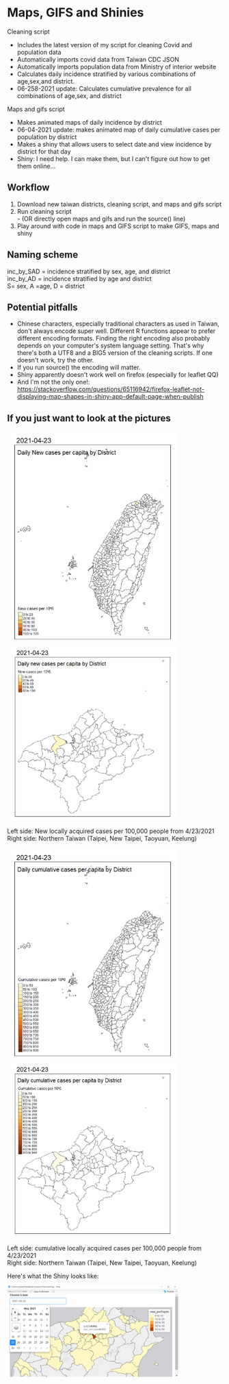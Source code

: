 # Maps, GIFS and Shinies

Cleaning script
 - Includes the latest version of my script for cleaning Covid and population data
 - Automatically imports covid data from Taiwan CDC JSON
 - Automatically imports population data from Ministry of interior website
 - Calculates daily incidence stratified by various combinations of age,sex,and district.    
 - 06-258-2021 update: Calculates cumulative prevalence for all combinations of age,sex, and district

Maps and gifs script
- Makes animated maps of daily incidence by district
- 06-04-2021 update: makes animated map of daily cumulative cases per population by district
- Makes a shiny that allows users to select date and view incidence by district for that day
 - Shiny: I need help. I can make them, but I can't figure out how to get them online...

## Workflow

1. Download new taiwan districts, cleaning script, and maps and gifs script
2. Run cleaning script    
       - (OR directly open maps and gifs and run the source() line)
3. Play around with code in maps and GIFS script to make GIFS, maps and shiny


## Naming scheme
inc_by_SAD = incidence stratified by sex, age, and district   
inc_by_AD  = incidence stratified by age and district   
S= sex, A =age, D = district   

## Potential pitfalls
 - Chinese characters, especially traditional characters as used in Taiwan, don't always encode super well. Different R functions appear to prefer different encoding formats. Finding the right encoding also probably depends on your computer's system language setting. That's why there's both a UTF8 and a BIG5 version of the cleaning scripts. If one doesn't work, try the other.
 - If you run source() the encoding will matter. 
 - Shiny apparently doesn't work well on firefox (especially for leaflet QQ) 
 - And I'm not the only one!: https://stackoverflow.com/questions/65116942/firefox-leaflet-not-displaying-map-shapes-in-shiny-app-default-page-when-publish 

## If you just want to look at the pictures

<img src="https://github.com/Russell-Shean/Covid_SHINY_MAP/raw/main/quanguo_inc.gif" width="400" height="auto" /><img src="https://github.com/Russell-Shean/Covid_SHINY_MAP/raw/main/beibu_inc.gif" width="400" height=auto />

Left side: New locally acquired cases per 100,000 people from 4/23/2021    
Right side: Northern Taiwan (Taipei, New Taipei, Taoyuan, Keelung)   
   
<img src="https://github.com/Russell-Shean/Covid_SHINY_MAP/raw/main/quanguo_prev.gif" width="400" height="auto" /><img src="https://github.com/Russell-Shean/Covid_SHINY_MAP/raw/main/beibu_prev.gif" width="400" height=auto />

Left side: cumulative locally acquired cases per 100,000 people from 4/23/2021    
Right side: Northern Taiwan (Taipei, New Taipei, Taoyuan, Keelung)      
         
         


Here's what the Shiny looks like:    

<img src="https://github.com/Russell-Shean/Covid_SHINY_MAP/blob/main/192618317_223019976297967_895173108556869321_n.png" width="400" height=auto />



